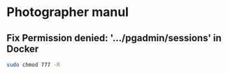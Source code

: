 # Photographer manul

## Fix Permission denied: '.../pgadmin/sessions' in Docker

```bash
sudo chmod 777 -R
```
